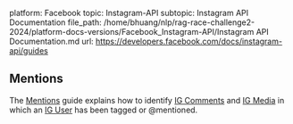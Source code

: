 platform: Facebook
topic: Instagram-API
subtopic: Instagram API Documentation
file_path: /home/bhuang/nlp/rag-race-challenge2-2024/platform-docs-versions/Facebook_Instagram-API/Instagram API Documentation.md
url: https://developers.facebook.com/docs/instagram-api/guides

## Mentions

The [Mentions](https://developers.facebook.com/docs/instagram-api/guides/mentions) guide explains how to identify [IG Comments](https://developers.facebook.com/docs/instagram-api/reference/ig-comment) and [IG Media](https://developers.facebook.com/docs/instagram-api/reference/ig-media) in which an [IG User](https://developers.facebook.com/docs/instagram-api/reference/ig-user) has been tagged or @mentioned.

[](#)